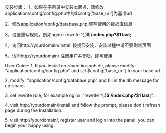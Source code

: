 安装步骤：
1，如果在子目录中安装本面板，请修改application/config/config.php中的$config['base\_url']为基准url

2，修改application/config/database.php,填写使用的数据库信息

3，设置重写规则，例如nginx: rewrite ^(.**)$ /index.php?$1 last;**

4，访问http://yourdomain/install 按提示安装，安装过程中请不要刷新页面

5，访问http://yourdomain/ 注册用户并登陆，即可使用


User Guide:
1, If you install cp-share in a sub dir, please modify: "application/config/config.php" and set $config['base\_url'] to your base url.

2, modify: "application/config/database.php" and fill in the db message for cp-share.

3, set rewrite rule, for example nginx: "rewrite ^(.**)$ /index.php?$1 last;".**

4, visit http://yourdomain/install and follow the prompt, please don't refresh page during the Installation.

5, visit http://yourdomain/, register user and login into the panel, you can begin your happy using.